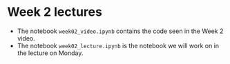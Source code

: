 # Week 2 lectures

- The notebook `week02_video.ipynb` contains the code seen in the Week 2 video.
- The notebook `week02_lecture.ipynb` is the notebook we will work on in the lecture on Monday.
